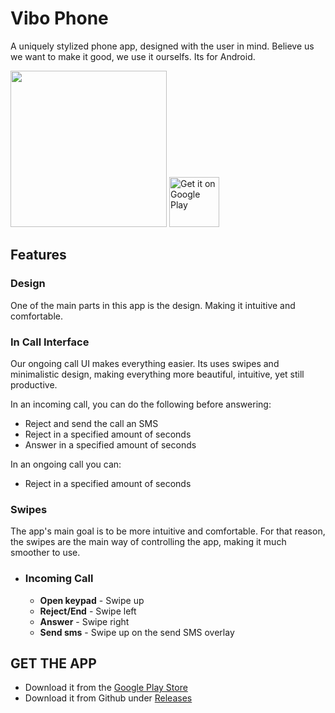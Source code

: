 # Vibo Phone
A uniquely stylized phone app, designed with the user in mind.
Believe us we want to make it good, we use it ourselfs.
Its for Android. </br>

<img src="https://github.com/Chooloo/call_manage/blob/master/art/screenshots.png" height="250">

<a href='https://play.google.com/store/apps/details?id=com.chooloo.www.callmanager&pcampaignid=MKT-Other-global-all-co-prtnr-py-PartBadge-Mar2515-1'>
 <img alt='Get it on Google Play'
      src='https://play.google.com/intl/en_us/badges/images/generic/en_badge_web_generic.png'
      height="80"/>
</a>

## Features
### Design
One of the main parts in this app is the design.
Making it intuitive and comfortable.

### In Call Interface
Our ongoing call UI makes everything easier.
Its uses swipes and minimalistic design, making everything more beautiful, intuitive, yet still productive.

In an incoming call, you can do the following before answering:
* Reject and send the call an SMS
* Reject in a specified amount of seconds
* Answer in a specified amount of seconds

In an ongoing call you can:
* Reject in a specified amount of seconds

### Swipes
The app's main goal is to be more intuitive and comfortable. For that reason, the swipes are the main way of controlling the app, making it much smoother to use.
  <!-- * ### Dialer
    * __Call__            - Swipe up  
    * __Delete number__   - Swipe left  
    * __Collapse dialer__ - Swipe on the contacts list  -->
  * ### Incoming Call
    * __Open keypad__     - Swipe up   
    * __Reject/End__      - Swipe left  
    * __Answer__          - Swipe right 
    * __Send sms__        - Swipe up on the send SMS overlay

## GET THE APP
 * Download it from the [Google Play Store](https://play.google.com/store/apps/details?id=com.vibolive.vibodialer)
 * Download it from Github under [Releases](https://github.com/vibolive/call_manage/releases "Releases")
 
